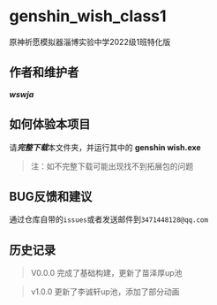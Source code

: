 # genshin_wish_class1
原神祈愿模拟器淄博实验中学2022级1班特化版
## 作者和维护者
***wswja***
## 如何体验本项目
请***完整下载***本文件夹，并运行其中的 **genshin wish.exe**
>注：如不完整下载可能出现找不到拓展包的问题
## BUG反馈和建议
通过仓库自带的`issues`或者发送邮件到`3471448128@qq.com`
## 历史记录
>V0.0.0 完成了基础构建，更新了苗泽厚up池

>v1.0.0 更新了李诚轩up池，添加了部分动画

